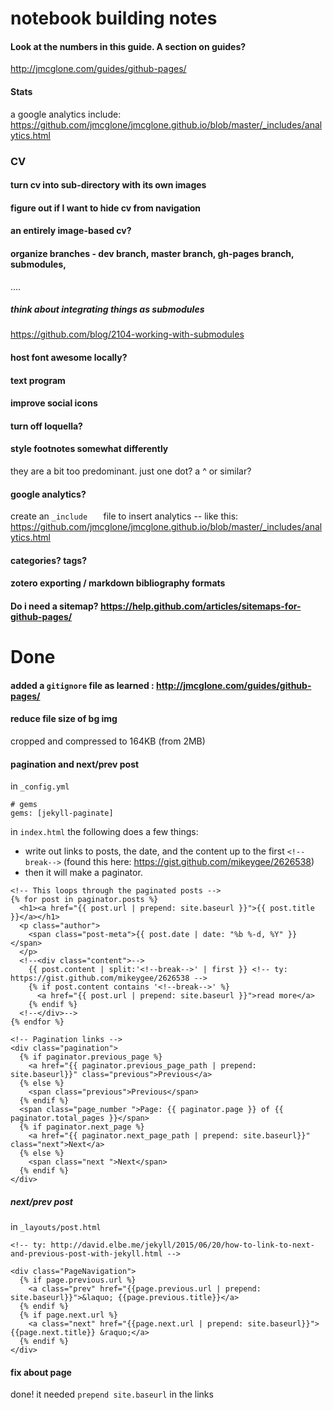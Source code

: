 # notebook building notes

#### Look at the numbers in this guide. A section on guides?
http://jmcglone.com/guides/github-pages/

#### Stats
a google analytics include: https://github.com/jmcglone/jmcglone.github.io/blob/master/_includes/analytics.html

### CV

#### turn cv into sub-directory with its own images

#### figure out if I want to hide cv from navigation

#### an entirely image-based cv?

#### organize branches - dev branch, master branch, gh-pages branch, submodules, 
....
##### think about integrating things as submodules
https://github.com/blog/2104-working-with-submodules

#### host font awesome locally?

#### text program

#### improve social icons

#### turn off loquella?

#### style footnotes somewhat differently

they are a bit too predominant. just one dot? a ^ or similar?

#### google analytics?

create an ```_include	``` file to insert analytics -- like this: https://github.com/jmcglone/jmcglone.github.io/blob/master/_includes/analytics.html

#### categories? tags?

#### zotero exporting / markdown bibliography formats

#### Do i need a sitemap? https://help.github.com/articles/sitemaps-for-github-pages/



# Done

#### added a ```gitignore``` file as learned : http://jmcglone.com/guides/github-pages/

#### reduce file size of bg img
cropped and compressed to 164KB (from 2MB)

#### pagination and next/prev post

in ```_config.yml```

```
# gems
gems: [jekyll-paginate]
```

in ```index.html``` the following does a few things:

* write out links to posts, the date, and the content up to the first ```<!--break-->``` (found this here: https://gist.github.com/mikeygee/2626538)
* then it will make a paginator.

```
<!-- This loops through the paginated posts -->
{% for post in paginator.posts %}
  <h1><a href="{{ post.url | prepend: site.baseurl }}">{{ post.title }}</a></h1>
  <p class="author">
    <span class="post-meta">{{ post.date | date: "%b %-d, %Y" }}</span>
  </p>
  <!--<div class="content">-->
    {{ post.content | split:'<!--break-->' | first }} <!-- ty: https://gist.github.com/mikeygee/2626538 -->
   	{% if post.content contains '<!--break-->' %}
      <a href="{{ post.url | prepend: site.baseurl }}">read more</a>
   	{% endif %}
  <!--</div>-->
{% endfor %}

<!-- Pagination links -->
<div class="pagination">
  {% if paginator.previous_page %}
    <a href="{{ paginator.previous_page_path | prepend: site.baseurl}}" class="previous">Previous</a>
  {% else %}
    <span class="previous">Previous</span>
  {% endif %}
  <span class="page_number ">Page: {{ paginator.page }} of {{ paginator.total_pages }}</span>
  {% if paginator.next_page %}
    <a href="{{ paginator.next_page_path | prepend: site.baseurl}}" class="next">Next</a>
  {% else %}
    <span class="next ">Next</span>
  {% endif %}
</div>
```

##### next/prev post
in ```_layouts/post.html```

```
<!-- ty: http://david.elbe.me/jekyll/2015/06/20/how-to-link-to-next-and-previous-post-with-jekyll.html -->

<div class="PageNavigation">
  {% if page.previous.url %}
    <a class="prev" href="{{page.previous.url | prepend: site.baseurl}}">&laquo; {{page.previous.title}}</a>
  {% endif %}
  {% if page.next.url %}
    <a class="next" href="{{page.next.url | prepend: site.baseurl}}">{{page.next.title}} &raquo;</a>
  {% endif %}
</div>

```

#### fix about page
done! it needed ```prepend site.baseurl``` in the links